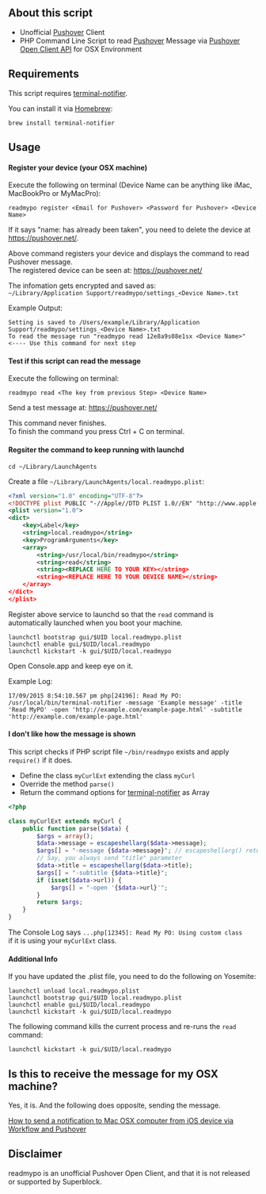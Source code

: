 ## About this script

- Unofficial [Pushover](https://pushover.net/) Client
- PHP Command Line Script to read [Pushover](https://pushover.net/) Message via [Pushover Open Client API](https://pushover.net/api/client) for OSX Environment

## Requirements

This script requires [terminal-notifier](https://github.com/julienXX/terminal-notifier).

You can install it via [Homebrew](http://brew.sh/):
```
brew install terminal-notifier
```

## Usage

#### Register your device (your OSX machine)

Execute the following on terminal (Device Name can be anything like iMac, MacBookPro or MyMacPro):

```shell
readmypo register <Email for Pushover> <Password for Pushover> <Device Name>
```

If it says "name: has already been taken", you need to delete the device at https://pushover.net/.

Above command registers your device and displays the command to read Pushover message.  
The registered device can be seen at: https://pushover.net/

The infomation gets encrypted and saved as:  
```~/Library/Application Support/readmypo/settings_<Device Name>.txt```

Example Output:

```shell
Setting is saved to /Users/example/Library/Application Support/readmypo/settings_<Device Name>.txt
To read the message run "readmypo read 12e8a9s08e1sx <Device Name>"   <---- Use this command for next step
```

#### Test if this script can read the message

Execute the following on terminal:

```shell
readmypo read <The key from previous Step> <Device Name>
```

Send a test message at: https://pushover.net/

This command never finishes.  
To finish the command you press Ctrl + C on terminal.

#### Regsiter the command to keep running with launchd

```shell
cd ~/Library/LaunchAgents
```

Create a file ```~/Library/LaunchAgents/local.readmypo.plist```:

```xml
<?xml version="1.0" encoding="UTF-8"?>
<!DOCTYPE plist PUBLIC "-//Apple//DTD PLIST 1.0//EN" "http://www.apple.com/DTDs/PropertyList-1.0.dtd">
<plist version="1.0">
<dict>
    <key>Label</key>
    <string>local.readmypo</string>
    <key>ProgramArguments</key>
    <array>
        <string>/usr/local/bin/readmypo</string>
        <string>read</string>
        <string><REPLACE HERE TO YOUR KEY></string>
        <string><REPLACE HERE TO YOUR DEVICE NAME></string>
    </array>
</dict>
</plist>
```

Register above service to launchd so that the ```read``` command is automatically launched when you boot your machine.

```shell
launchctl bootstrap gui/$UID local.readmypo.plist
launchctl enable gui/$UID/local.readmypo
launchctl kickstart -k gui/$UID/local.readmypo
```

Open Console.app and keep eye on it.

Example Log:

```
17/09/2015 8:54:10.567 pm php[24196]: Read My PO: /usr/local/bin/terminal-notifier -message 'Example message' -title 'Read MyPO' -open 'http://example.com/example-page.html' -subtitle 'http://example.com/example-page.html'
```

#### I don't like how the message is shown

This script checks if PHP script file ```~/bin/readmypo``` exists and apply ```require()``` if it does.

- Define the class ```myCurlExt``` extending the class ```myCurl```
- Override the method ```parse()```
- Return the command options for [terminal-notifier](https://github.com/julienXX/terminal-notifier) as Array

```php
<?php

class myCurlExt extends myCurl {
    public function parse($data) {
        $args = array();
        $data->message = escapeshellarg($data->message);
        $args[] = "-message {$data->message}"; // escapeshellarg() returns like 'abc 123'
        // Say, you always send "title" parameter
        $data->title = escapeshellarg($data->title);
        $args[] = "-subtitle {$data->title}";
        if (isset($data->url)) {
            $args[] = "-open '{$data->url}'";
        }
        return $args;
    }
}
```

The Console Log says ```...php[12345]: Read My PO: Using custom class```  
if it is using your ```myCurlExt``` class.

#### Additional Info

If you have updated the .plist file, you need to do the following on Yosemite:

```shell
launchctl unload local.readmypo.plist
launchctl bootstrap gui/$UID local.readmypo.plist
launchctl enable gui/$UID/local.readmypo
launchctl kickstart -k gui/$UID/local.readmypo
```

The following command kills the current process and re-runs the ```read``` command:

```shell
launchctl kickstart -k gui/$UID/local.readmypo
```

## Is this to receive the message for my OSX machine?

Yes, it is. And the following does opposite, sending the message.  

[How to send a notification to Mac OSX computer from iOS device via Workflow and Pushover](https://gist.github.com/hironozu/2b6d1d174dbb13f9ea3d)

## Disclaimer

readmypo is an unofficial Pushover Open Client, and that it is not released or supported by Superblock.
